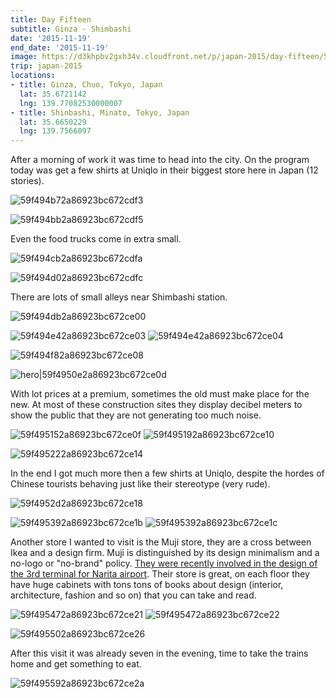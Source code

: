 ```yaml
---
title: Day Fifteen
subtitle: Ginza - Shimbashi
date: '2015-11-19'
end_date: '2015-11-19'
image: https://d3khpbv2gxh34v.cloudfront.net/p/japan-2015/day-fifteen/59f494972a86923bc672cdef.jpg
trip: japan-2015
locations:
- title: Ginza, Chuo, Tokyo, Japan
  lat: 35.6721142
  lng: 139.77082530000007
- title: Shinbashi, Minato, Tokyo, Japan
  lat: 35.6650229
  lng: 139.7566097
---
```


After a morning of work it was time to head into the city. On the program today was get a few shirts at Uniqlo in their biggest store here in Japan (12 stories).

![59f494b72a86923bc672cdf3](https://d3khpbv2gxh34v.cloudfront.net/p/japan-2015/day-fifteen/59f494bb2a86923bc672cdf4.jpg "1.5")

![59f494bb2a86923bc672cdf5](https://d3khpbv2gxh34v.cloudfront.net/p/japan-2015/day-fifteen/59f494c12a86923bc672cdf7.jpg "1.5")

Even the food trucks come in extra small.

![59f494cb2a86923bc672cdfa](https://d3khpbv2gxh34v.cloudfront.net/p/japan-2015/day-fifteen/59f494ce2a86923bc672cdfb.jpg "1.5")

![59f494d02a86923bc672cdfc](https://d3khpbv2gxh34v.cloudfront.net/p/japan-2015/day-fifteen/59f494d52a86923bc672cdfd.jpg "1.5")

There are lots of small alleys near Shimbashi station.

![59f494db2a86923bc672ce00](https://d3khpbv2gxh34v.cloudfront.net/p/japan-2015/day-fifteen/59f494e02a86923bc672ce02.jpg "1.5")

![59f494e42a86923bc672ce03](https://d3khpbv2gxh34v.cloudfront.net/p/japan-2015/day-fifteen/59f494e92a86923bc672ce06.jpg "1.5")
![59f494e42a86923bc672ce04](https://d3khpbv2gxh34v.cloudfront.net/p/japan-2015/day-fifteen/59f494eb2a86923bc672ce07.jpg "1.5")

![59f494f82a86923bc672ce08](https://d3khpbv2gxh34v.cloudfront.net/p/japan-2015/day-fifteen/59f494fc2a86923bc672ce09.jpg "1.5")

![hero|59f4950e2a86923bc672ce0d](https://d3khpbv2gxh34v.cloudfront.net/p/japan-2015/day-fifteen/59f4950e2a86923bc672ce0d.jpg "1.5")

With lot prices at a premium, sometimes the old must make place for the new. At most of these construction sites they display decibel meters to show the public that they are not generating too much noise.

![59f495152a86923bc672ce0f](https://d3khpbv2gxh34v.cloudfront.net/p/japan-2015/day-fifteen/59f4951a2a86923bc672ce11.jpg "1.506")
![59f495192a86923bc672ce10](https://d3khpbv2gxh34v.cloudfront.net/p/japan-2015/day-fifteen/59f4951d2a86923bc672ce13.jpg "0.667")

![59f495222a86923bc672ce14](https://d3khpbv2gxh34v.cloudfront.net/p/japan-2015/day-fifteen/59f495262a86923bc672ce16.jpg "1.5")

In the end I got much more then a few shirts at Uniqlo, despite the hordes of Chinese tourists behaving just like their stereotype (very rude).

![59f4952d2a86923bc672ce18](https://d3khpbv2gxh34v.cloudfront.net/p/japan-2015/day-fifteen/59f495352a86923bc672ce1a.jpg "1.242")

![59f495392a86923bc672ce1b](https://d3khpbv2gxh34v.cloudfront.net/p/japan-2015/day-fifteen/59f495402a86923bc672ce1f.jpg "1.5")
![59f495392a86923bc672ce1c](https://d3khpbv2gxh34v.cloudfront.net/p/japan-2015/day-fifteen/59f4953d2a86923bc672ce1d.jpg "1.5")

Another store I wanted to visit is the Muji store, they are a cross between Ikea and a design firm. Muji is distinguished by its design minimalism and a no-logo or "no-brand" policy. [They were recently involved in the design of the 3rd terminal for Narita airport](http://www.designboom.com/architecture/narita-airport-terminal-3-running-track-party-muji-nikken-04-10-2015/). Their store is great, on each floor they have huge cabinets with tons tons of books about design (interior, architecture, fashion and so on) that you can take and read.

![59f495472a86923bc672ce21](https://d3khpbv2gxh34v.cloudfront.net/p/japan-2015/day-fifteen/59f4954d2a86923bc672ce24.jpg "1.5")
![59f495472a86923bc672ce22](https://d3khpbv2gxh34v.cloudfront.net/p/japan-2015/day-fifteen/59f4954d2a86923bc672ce25.jpg "0.667")

![59f495502a86923bc672ce26](https://d3khpbv2gxh34v.cloudfront.net/p/japan-2015/day-fifteen/59f495532a86923bc672ce28.jpg "1.5")

After this visit it was already seven in the evening, time to take the trains home and get something to eat.

![59f495592a86923bc672ce2a](https://d3khpbv2gxh34v.cloudfront.net/p/japan-2015/day-fifteen/59f4955d2a86923bc672ce2b.jpg "1.5")


